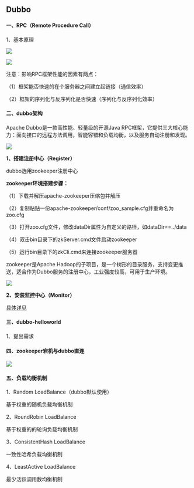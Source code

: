 ## Dubbo

#### 一、RPC（Remote Procedure Call）

1、基本原理

![](C:\Users\leer0\Pictures\rpc.PNG)

![](C:\Users\leer0\Pictures\rpc时序图.PNG)

注意：影响RPC框架性能的因素有两点：

（1）框架能否快速的在个服务器之间建立起链接（通信效率）

（2）框架的序列化与反序列化是否快速（序列化与反序列化效率）

#### 二、dubbo架构

Apache Dubbo是一款高性能、轻量级的开源Java RPC框架，它提供三大核心能力：面向接口的远程方法调用，智能容错和负载均衡，以及服务自动注册和发现。

![](C:\Users\leer0\Pictures\DubboArchitecture.PNG)

**1、搭建注册中心（Register）**

dubbo选用zookeeper注册中心

**zookeeper环境搭建步骤：**

（1）下载并解压apache-zookeeper压缩包并解压

（2）复制粘贴一份apache-zookeeper/conf/zoo_sample.cfg并重命名为zoo.cfg

（3）打开zoo.cfg文件，修改dataDir属性为自定义的路径，如dataDir==../data

（4）双击bin目录下的zkServer.cmd文件启动zookeeper

（5）运行bin目录下的zkCli.cmd来连接zookeeper服务器

zookeeper是Apache Hadoop的子项目，是一个树形的目录服务，支持变更推送，适合作为Dubbo服务的注册中心，工业强度较高，可用于生产环境。

![](C:\Users\leer0\Pictures\zookeeper.PNG)

**2、安装监控中心（Monitor）**

[具体详见](https://github.com/apache/dubbo-admin)

#### 三、dubbo-helloworld

1、提出需求

#### 四、zookeeper宕机与dubbo直连

![](C:\Users\leer0\Pictures\zookeeper宕机.PNG)

#### 五、负载均衡机制

1、Random LoadBalance（dubbo默认使用）

基于权重的随机负载均衡机制

2、RoundRobin LoadBalance

基于权重的的轮询负载均衡机制

3、ConsistentHash LoadBalance

一致性哈希负载均衡机制

4、LeastActive LoadBalance

最少活跃调用数均衡机制